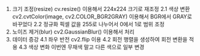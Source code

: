 1. 크기 조정(resize)
   cv.resize() 이용해서 224x224 크기로 재조정
2.1 색상 변환
   cv2.cvtColor(image, cv2.COLOR_BGR2GRAY) 이용해서 BGR에서 GRAY로 바꾸었다
2.2 정규화
   픽셀 값을 255로 나누어서 0에서 1로 범위 조정
3. 노이즈 제거(blur)
   cv2.GaussianBlur() 이용해서 처리 
4. 데이터 증강
   4.1 좌우 반전
      cv2.flip 이용
   4.2 회전
     행렬을 생성하여 회전 변환을 적용
   4.3 색상 변화
     이번엔 무채색 말고 다른 색으로 일부 변경
